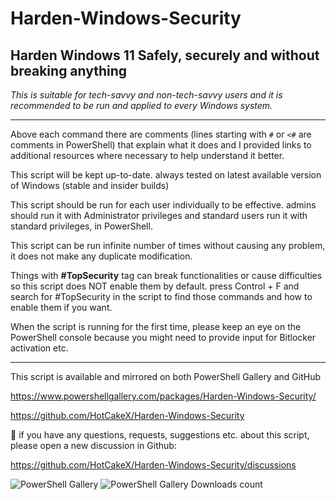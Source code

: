 # Harden-Windows-Security

## Harden Windows 11 Safely, securely and without breaking anything 
  

*This is suitable for tech-savvy and non-tech-savvy users and it is recommended to be run and applied to every Windows system.*
  
___


Above each command there are comments (lines starting with `#` or `<#` are comments in PowerShell) that explain what it does and I provided links to additional resources where necessary to help understand it better. 
  
This script will be kept up-to-date. always tested on latest available version of Windows (stable and insider builds) 
  
This script should be run for each user individually to be effective. admins should run it with Administrator privileges and standard users run it with standard privileges, in PowerShell. 


  
This script can be run infinite number of times without causing any problem, it does not make any duplicate modification. 
  
Things with **#TopSecurity** tag can break functionalities or cause difficulties so this script does NOT enable them by default. press Control + F and search for #TopSecurity in the script to find those commands and how to enable them if you want. 
  
When the script is running for the first time, please keep an eye on the PowerShell console because you might need to provide input for Bitlocker activation etc. 

___

This script is available and mirrored on both PowerShell Gallery and GitHub 

https://www.powershellgallery.com/packages/Harden-Windows-Security/

https://github.com/HotCakeX/Harden-Windows-Security


🎯 if you have any questions, requests, suggestions etc. about this script, please open a new discussion in Github:

https://github.com/HotCakeX/Harden-Windows-Security/discussions



![PowerShell Gallery](https://img.shields.io/powershellgallery/v/Harden-Windows-Security?style=for-the-badge)
![PowerShell Gallery Downloads count](https://img.shields.io/powershellgallery/dt/Harden-Windows-Security?style=for-the-badge)


